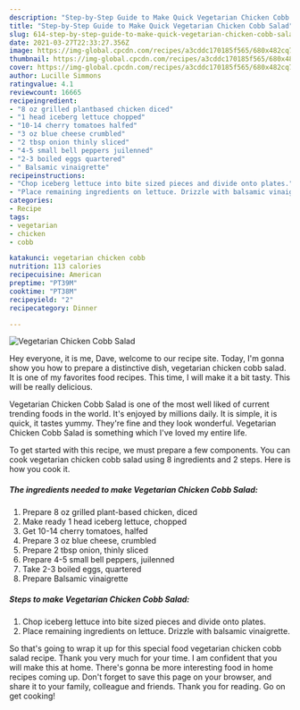 ```yaml
---
description: "Step-by-Step Guide to Make Quick Vegetarian Chicken Cobb Salad"
title: "Step-by-Step Guide to Make Quick Vegetarian Chicken Cobb Salad"
slug: 614-step-by-step-guide-to-make-quick-vegetarian-chicken-cobb-salad
date: 2021-03-27T22:33:27.356Z
image: https://img-global.cpcdn.com/recipes/a3cddc170185f565/680x482cq70/vegetarian-chicken-cobb-salad-recipe-main-photo.jpg
thumbnail: https://img-global.cpcdn.com/recipes/a3cddc170185f565/680x482cq70/vegetarian-chicken-cobb-salad-recipe-main-photo.jpg
cover: https://img-global.cpcdn.com/recipes/a3cddc170185f565/680x482cq70/vegetarian-chicken-cobb-salad-recipe-main-photo.jpg
author: Lucille Simmons
ratingvalue: 4.1
reviewcount: 16665
recipeingredient:
- "8 oz grilled plantbased chicken diced"
- "1 head iceberg lettuce chopped"
- "10-14 cherry tomatoes halfed"
- "3 oz blue cheese crumbled"
- "2 tbsp onion thinly sliced"
- "4-5 small bell peppers juilenned"
- "2-3 boiled eggs quartered"
- " Balsamic vinaigrette"
recipeinstructions:
- "Chop iceberg lettuce into bite sized pieces and divide onto plates."
- "Place remaining ingredients on lettuce. Drizzle with balsamic vinaigrette."
categories:
- Recipe
tags:
- vegetarian
- chicken
- cobb

katakunci: vegetarian chicken cobb 
nutrition: 113 calories
recipecuisine: American
preptime: "PT39M"
cooktime: "PT38M"
recipeyield: "2"
recipecategory: Dinner

---
```



![Vegetarian Chicken Cobb Salad](https://img-global.cpcdn.com/recipes/a3cddc170185f565/680x482cq70/vegetarian-chicken-cobb-salad-recipe-main-photo.jpg)

Hey everyone, it is me, Dave, welcome to our recipe site. Today, I'm gonna show you how to prepare a distinctive dish, vegetarian chicken cobb salad. It is one of my favorites food recipes. This time, I will make it a bit tasty. This will be really delicious.

Vegetarian Chicken Cobb Salad is one of the most well liked of current trending foods in the world. It's enjoyed by millions daily. It is simple, it is quick, it tastes yummy. They're fine and they look wonderful. Vegetarian Chicken Cobb Salad is something which I've loved my entire life.




To get started with this recipe, we must prepare a few components. You can cook vegetarian chicken cobb salad using 8 ingredients and 2 steps. Here is how you cook it.

<!--inarticleads1-->

##### The ingredients needed to make Vegetarian Chicken Cobb Salad:

1. Prepare 8 oz grilled plant-based chicken, diced
1. Make ready 1 head iceberg lettuce, chopped
1. Get 10-14 cherry tomatoes, halfed
1. Prepare 3 oz blue cheese, crumbled
1. Prepare 2 tbsp onion, thinly sliced
1. Prepare 4-5 small bell peppers, juilenned
1. Take 2-3 boiled eggs, quartered
1. Prepare  Balsamic vinaigrette




<!--inarticleads2-->

##### Steps to make Vegetarian Chicken Cobb Salad:

1. Chop iceberg lettuce into bite sized pieces and divide onto plates.
1. Place remaining ingredients on lettuce. Drizzle with balsamic vinaigrette.




So that's going to wrap it up for this special food vegetarian chicken cobb salad recipe. Thank you very much for your time. I am confident that you will make this at home. There's gonna be more interesting food in home recipes coming up. Don't forget to save this page on your browser, and share it to your family, colleague and friends. Thank you for reading. Go on get cooking!
